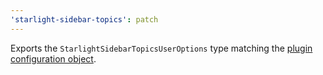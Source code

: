 ```yaml
---
'starlight-sidebar-topics': patch
---
```


Exports the `StarlightSidebarTopicsUserOptions` type matching the [plugin configuration object](https://starlight-sidebar-topics.netlify.app/docs/configuration/#plugin-configuration).
